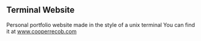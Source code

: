 ## Terminal Website

Personal portfolio website made in the style of a unix terminal
You can find it at www.cooperrecob.com
